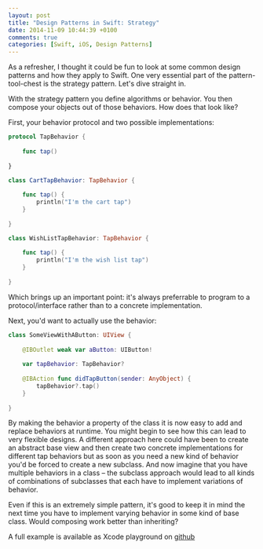 ```yaml
---
layout: post
title: "Design Patterns in Swift: Strategy"
date: 2014-11-09 10:44:39 +0100
comments: true
categories: [Swift, iOS, Design Patterns]
---
```


As a refresher, I thought it could be fun to look at some common design patterns and how they apply to Swift. One very essential part of the pattern-tool-chest is the strategy pattern. Let's dive straight in.

With the strategy pattern you define algorithms or behavior. You then compose your objects out of those behaviors. How does that look like?

First, your behavior protocol and two possible implementations:

```swift
protocol TapBehavior {
    
    func tap()
    
}

class CartTapBehavior: TapBehavior {
    
    func tap() {
        println("I'm the cart tap")
    }
    
}

class WishListTapBehavior: TapBehavior {
    
    func tap() {
        println("I'm the wish list tap")
    }
    
}
```

Which brings up an important point: it's always preferrable to program to a protocol/interface rather than to a concrete implementation.

Next, you'd want to actually use the behavior:

```swift
class SomeViewWithAButton: UIView {
    
    @IBOutlet weak var aButton: UIButton!
    
    var tapBehavior: TapBehavior?
    
    @IBAction func didTapButton(sender: AnyObject) {
        tapBehavior?.tap()
    }
    
}
```

By making the behavior a property of the class it is now easy to add and replace behaviors at runtime. You might begin to see how this can lead to very flexible designs. A different approach here could have been to create an abstract base view and then create two concrete implementations for different tap behaviors but as soon as you need a new kind of behavior you'd be forced to create a new subclass. And now imagine that you have  multiple behaviors in a class – the subclass approach would lead to all kinds of combinations of subclasses that each have to implement variations of behavior.

Even if this is an extremely simple pattern, it's good to keep it in mind the next time you have to implement varying behavior in some kind of base class. Would composing work better than inheriting?

A full example is available as Xcode playground on [github](https://github.com/JanGorman/Swift-Design-Patterns)
